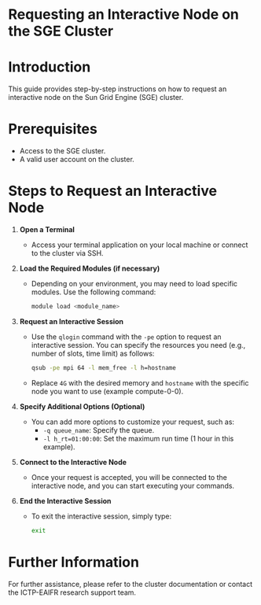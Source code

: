 # Requesting an Interactive Node on the SGE Cluster

# Introduction
This guide provides step-by-step instructions on how to request an interactive node on the Sun Grid Engine (SGE) cluster.

# Prerequisites
- Access to the SGE cluster.
- A valid user account on the cluster.

# Steps to Request an Interactive Node

1. **Open a Terminal**
    - Access your terminal application on your local machine or connect to the cluster via SSH.

2. **Load the Required Modules (if necessary)**
    - Depending on your environment, you may need to load specific modules. Use the following command:
      ```bash
      module load <module_name>
      ```

3. **Request an Interactive Session**
    - Use the `qlogin` command with the `-pe` option to request an interactive session. You can specify the resources you need (e.g., number of slots, time limit) as follows:
      ```bash
      qsub -pe mpi 64 -l mem_free -l h=hostname
      ```
    - Replace `4G` with the desired memory and `hostname` with the specific node you want to use (example compute-0-0).

4. **Specify Additional Options (Optional)**
    - You can add more options to customize your request, such as:
      - `-q queue_name`: Specify the queue.
      - `-l h_rt=01:00:00`: Set the maximum run time (1 hour in this example).

5. **Connect to the Interactive Node**
    - Once your request is accepted, you will be connected to the interactive node, and you can start executing your commands.

6. **End the Interactive Session**
    - To exit the interactive session, simply type:
      ```bash
      exit
      ```

# Further Information
For further assistance, please refer to the cluster documentation or contact the ICTP-EAIFR  research support team.
